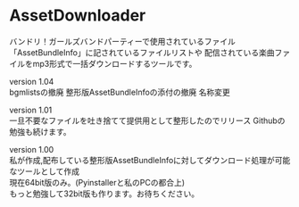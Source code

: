 # AssetDownloader
バンドリ！ガールズバンドパーティーで使用されているファイル
「AssetBundleInfo」に記されているファイルリストや
配信されている楽曲ファイルをmp3形式で一括ダウンロードするツールです。

version 1.04<br>
bgmlistsの撤廃
整形版AssetBundleInfoの添付の撤廃
名称変更

version 1.01<br>
一旦不要なファイルを吐き捨てて提供用として整形したのでリリース
Githubの勉強も続けます。

version 1.00<br>
私が作成,配布している整形版AssetBundleInfoに対してダウンロード処理が可能なツールとして作成<br>
現在64bit版のみ。(Pyinstallerと私のPCの都合上)<br>
もっと勉強して32bit版も作ります。お待ちください。<br>
